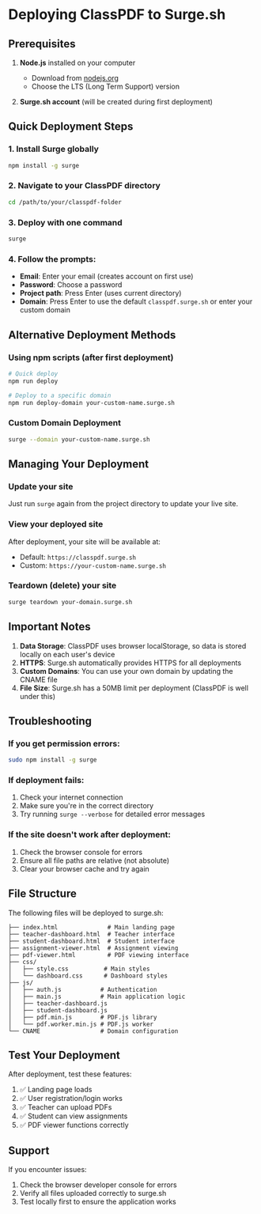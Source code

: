 # Deploying ClassPDF to Surge.sh

## Prerequisites

1. **Node.js** installed on your computer
   - Download from [nodejs.org](https://nodejs.org/)
   - Choose the LTS (Long Term Support) version

2. **Surge.sh account** (will be created during first deployment)

## Quick Deployment Steps

### 1. Install Surge globally
```bash
npm install -g surge
```

### 2. Navigate to your ClassPDF directory
```bash
cd /path/to/your/classpdf-folder
```

### 3. Deploy with one command
```bash
surge
```

### 4. Follow the prompts:
- **Email**: Enter your email (creates account on first use)
- **Password**: Choose a password
- **Project path**: Press Enter (uses current directory)
- **Domain**: Press Enter to use the default `classpdf.surge.sh` or enter your custom domain

## Alternative Deployment Methods

### Using npm scripts (after first deployment)
```bash
# Quick deploy
npm run deploy

# Deploy to a specific domain
npm run deploy-domain your-custom-name.surge.sh
```

### Custom Domain Deployment
```bash
surge --domain your-custom-name.surge.sh
```

## Managing Your Deployment

### Update your site
Just run `surge` again from the project directory to update your live site.

### View your deployed site
After deployment, your site will be available at:
- Default: `https://classpdf.surge.sh`
- Custom: `https://your-custom-name.surge.sh`

### Teardown (delete) your site
```bash
surge teardown your-domain.surge.sh
```

## Important Notes

1. **Data Storage**: ClassPDF uses browser localStorage, so data is stored locally on each user's device
2. **HTTPS**: Surge.sh automatically provides HTTPS for all deployments
3. **Custom Domains**: You can use your own domain by updating the CNAME file
4. **File Size**: Surge.sh has a 50MB limit per deployment (ClassPDF is well under this)

## Troubleshooting

### If you get permission errors:
```bash
sudo npm install -g surge
```

### If deployment fails:
1. Check your internet connection
2. Make sure you're in the correct directory
3. Try running `surge --verbose` for detailed error messages

### If the site doesn't work after deployment:
1. Check the browser console for errors
2. Ensure all file paths are relative (not absolute)
3. Clear your browser cache and try again

## File Structure

The following files will be deployed to surge.sh:
```
├── index.html              # Main landing page
├── teacher-dashboard.html  # Teacher interface
├── student-dashboard.html  # Student interface
├── assignment-viewer.html  # Assignment viewing
├── pdf-viewer.html         # PDF viewing interface
├── css/
│   ├── style.css          # Main styles
│   └── dashboard.css      # Dashboard styles
├── js/
│   ├── auth.js           # Authentication
│   ├── main.js           # Main application logic
│   ├── teacher-dashboard.js
│   ├── student-dashboard.js
│   ├── pdf.min.js        # PDF.js library
│   └── pdf.worker.min.js # PDF.js worker
└── CNAME                 # Domain configuration
```

## Test Your Deployment

After deployment, test these features:
1. ✅ Landing page loads
2. ✅ User registration/login works
3. ✅ Teacher can upload PDFs
4. ✅ Student can view assignments
5. ✅ PDF viewer functions correctly

## Support

If you encounter issues:
1. Check the browser developer console for errors
2. Verify all files uploaded correctly to surge.sh
3. Test locally first to ensure the application works 